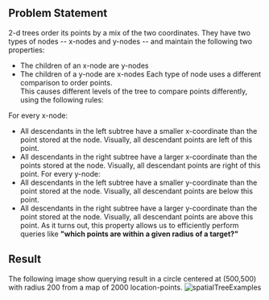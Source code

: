 ## Problem Statement 
2-d trees order its points by a mix of the two coordinates.  They have two types of nodes -- x-nodes and y-nodes -- and maintain the following two properties:

* The children of an x-node are y-nodes
* The children of a y-node are x-nodes
Each type of node uses a different comparison to order points.  
This causes different levels of the tree to compare points differently, using the following rules:

For every x-node:
* All descendants in the left subtree have a smaller x-coordinate than the point stored at the node.  Visually, all descendant points are left of this point.
* All descendants in the right subtree have a larger x-coordinate than the points stored at the node.  Visually, all descendant points are right of this point.
For every y-node:
* All descendants in the left subtree have a smaller y-coordinate than the point stored at the node.  Visually, all descendant points are below this point.
* All descendants in the right subtree have a larger y-coordinate than the point stored at the node.  Visually, all descendant points are above this point.
As it turns out, this property allows us to efficiently perform queries like **"which points are within a given radius of a target?"**

## Result 
The following image show querying result in a circle centered at (500,500) with radius 200 from a map of 2000 location-points.
![spatialTreeExamples](https://user-images.githubusercontent.com/50902696/58613137-131c1180-8272-11e9-874e-19f9ad001ff1.PNG)
